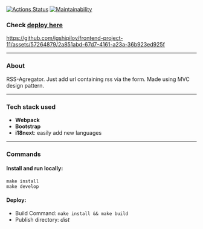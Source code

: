[![Actions Status](https://github.com/igshipilov/frontend-project-11/actions/workflows/hexlet-check.yml/badge.svg)](https://github.com/igshipilov/frontend-project-11/actions)
[![Maintainability](https://api.codeclimate.com/v1/badges/6e6e91903a47b7cd632e/maintainability)](https://codeclimate.com/github/igshipilov/frontend-project-11/maintainability)

### Check [deploy here](https://igshipilov-rss-agregator-62op.onrender.com/)
https://github.com/igshipilov/frontend-project-11/assets/57264879/2a851abd-67d7-4161-a23a-36b923ed925f

---

### About

RSS-Agregator. Just add url containing rss via the form.
Made using MVC design pattern.

---

### Tech stack used

- **Webpack**
- **Bootstrap**
- **i18next**: easily add new languages

---

### Commands
#### Install and run locally:
```
make install
make develop
```

#### Deploy:
- Build Command: `make install && make build`
- Publish directory: *dist*
